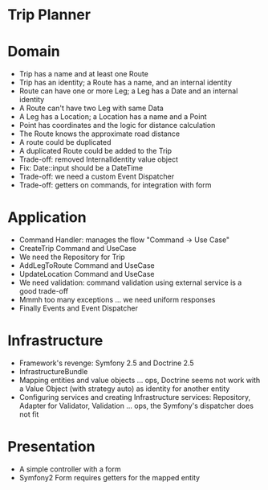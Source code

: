 Trip Planner
========================

Domain
========================

- Trip has a name and at least one Route
- Trip has an identity; a Route has a name, and an internal identity
- Route can have one or more Leg; a Leg has a Date and an internal identity
- A Route can't have two Leg with same Data
- A Leg has a Location; a Location has a name and a Point
- Point has coordinates and the logic for distance calculation
- The Route knows the approximate road distance
- A route could be duplicated
- A duplicated Route could be added to the Trip
- Trade-off: removed InternalIdentity value object
- Fix: Date::input should be a DateTime
- Trade-off: we need a custom Event Dispatcher
- Trade-off: getters on commands, for integration with form

Application
========================

- Command Handler: manages the flow "Command -> Use Case"
- CreateTrip Command and UseCase
- We need the Repository for Trip
- AddLegToRoute Command and UseCase
- UpdateLocation Command and UseCase
- We need validation: command validation using external service is a good trade-off
- Mmmh too many exceptions ... we need uniform responses
- Finally Events and Event Dispatcher

Infrastructure
========================

- Framework's revenge: Symfony 2.5 and Doctrine 2.5
- InfrastructureBundle
- Mapping entities and value objects ... ops, Doctrine seems not work with a Value Object (with strategy auto) as identity for another entity
- Configuring services and creating Infrastructure services: Repository, Adapter for Validator, Validation ... ops, the Symfony's dispatcher does not fit


Presentation
========================

- A simple controller with a form
- Symfony2 Form requires getters for the mapped entity